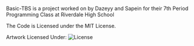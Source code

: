 Basic-TBS is a project worked on by Dazeyy and Sapein for their 7th Period Programming Class at Riverdale High School

The Code is Licensed under the MIT License.

Artwork Licensed Under: 
![License](https://licensebuttons.net/l/by-sa/4.0/88x31.png)